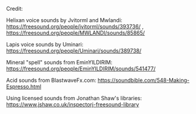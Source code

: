 Credit:

Helixan voice sounds by Jvitorml and Mwlandi: https://freesound.org/people/jvitorml/sounds/393736/ , https://freesound.org/people/MWLANDI/sounds/85865/

Lapis voice sounds by Uminari: https://freesound.org/people/Uminari/sounds/389738/

Mineral "spell" sounds from EminYILDIRIM: https://freesound.org/people/EminYILDIRIM/sounds/541477/

Acid sounds from BlastwaveFx.com: https://soundbible.com/548-Making-Espresso.html

Using licensed sounds from Jonathan Shaw's libraries: https://www.jshaw.co.uk/inspectorj-freesound-library
